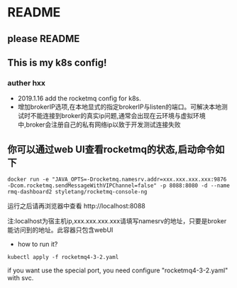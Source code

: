 # README
## please README
## This is my k8s config!
### auther hxx
- 2019.1.16 add the rocketmq config for k8s. 
- 增加brokerIP选项,在本地显式的指定brokerIP与listen的端口。可解决本地测试时不能连接到broker的真实ip问题,通常会出现在云环境与虚拟环境中,broker会注册自己的私有网络ip以致于开发测试连接失败
## 你可以通过web UI查看rocketmq的状态,启动命令如下

```docker run -e "JAVA_OPTS=-Drocketmq.namesrv.addr=xxx.xxx.xxx.xxx:9876 -Dcom.rocketmq.sendMessageWithVIPChannel=false" -p 8088:8080 -d --name rmq-dashboard2 styletang/rocketmq-console-ng```

运行之后请再浏览器中查看  http://localhost:8088

注:localhost为宿主机ip,xxx.xxx.xxx.xxx请填写namesrv的地址，只要是broker能访问到的地址。此容器只包含webUI

- how to run it?

```kubectl apply -f rocketmq4-3-2.yaml```

if you want use the special port, you need configure "rocketmq4-3-2.yaml" with svc.

